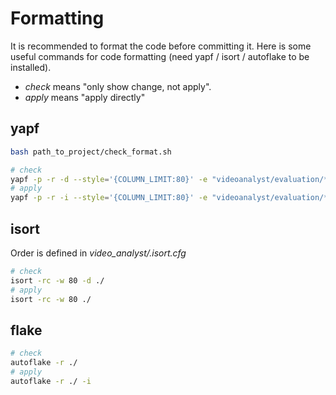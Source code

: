 # Formatting

It is recommended to format the code before committing it. Here is some useful commands for code formatting (need yapf / isort / autoflake to be installed).

* _check_ means "only show change, not apply".
* _apply_ means "apply directly"

## yapf

```Bash
bash path_to_project/check_format.sh
```

```Bash
# check
yapf -p -r -d --style='{COLUMN_LIMIT:80}' -e "videoanalyst/evaluation/*" ./
# apply
yapf -p -r -i --style='{COLUMN_LIMIT:80}' -e "videoanalyst/evaluation/*" ./
```

## isort

Order is defined in _video_analyst/.isort.cfg_

```Bash
# check
isort -rc -w 80 -d ./
# apply
isort -rc -w 80 ./
```

## flake

```Bash
# check
autoflake -r ./
# apply
autoflake -r ./ -i
```
